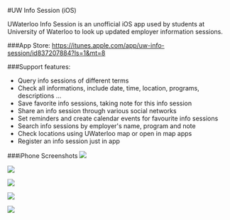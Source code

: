 #UW Info Session (iOS)

UWaterloo Info Session is an unofficial iOS app used by students at University of Waterloo to look up updated employer information sessions.

###App Store:
https://itunes.apple.com/app/uw-info-session/id837207884?ls=1&mt=8

###Support features:
- Query info sessions of different terms
- Check all informations, include date, time, location, programs, descriptions ...
- Save favorite info sessions, taking note for this info session
- Share an info session through various social networks
- Set reminders and create calendar events for favourite info sessions
- Search info sessions by employer's name, program and note
- Check locations using UWaterloo map or open in map apps
- Register an info session just in app

###iPhone Screenshots
![](http://a2.mzstatic.com/us/r30/Purple/v4/d5/bd/e2/d5bde2e6-d86d-ce1b-25df-7f43590a8545/screen568x568.jpeg)

![](http://a4.mzstatic.com/us/r30/Purple2/v4/a4/84/70/a48470df-8278-c7ba-e750-bd90419ab547/screen568x568.jpeg)

![](http://a2.mzstatic.com/us/r30/Purple4/v4/93/97/32/939732d0-612b-bf83-b72a-499c380edb6c/screen568x568.jpeg)

![](http://a4.mzstatic.com/us/r30/Purple6/v4/20/bc/6b/20bc6b5d-53e3-6f0a-c385-1b12d9388017/screen568x568.jpeg)

![](http://a4.mzstatic.com/us/r30/Purple/v4/d9/ca/4d/d9ca4ddd-8010-c8cd-1972-b6711aebcc5b/screen568x568.jpeg)
